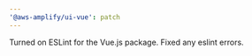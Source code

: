 ```yaml
---
'@aws-amplify/ui-vue': patch
---
```


Turned on ESLint for the Vue.js package. Fixed any eslint errors.

